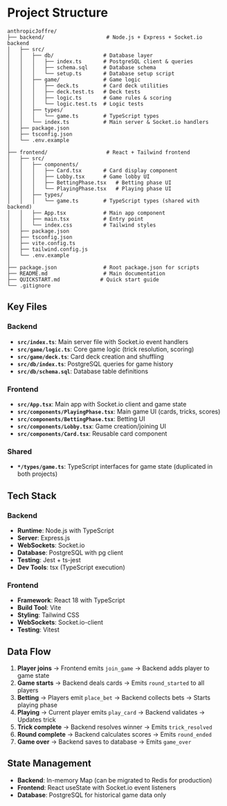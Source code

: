 # Project Structure

```
anthropicJoffre/
├── backend/                    # Node.js + Express + Socket.io backend
│   ├── src/
│   │   ├── db/                # Database layer
│   │   │   ├── index.ts       # PostgreSQL client & queries
│   │   │   ├── schema.sql     # Database schema
│   │   │   └── setup.ts       # Database setup script
│   │   ├── game/              # Game logic
│   │   │   ├── deck.ts        # Card deck utilities
│   │   │   ├── deck.test.ts   # Deck tests
│   │   │   ├── logic.ts       # Game rules & scoring
│   │   │   └── logic.test.ts  # Logic tests
│   │   ├── types/
│   │   │   └── game.ts        # TypeScript types
│   │   └── index.ts           # Main server & Socket.io handlers
│   ├── package.json
│   ├── tsconfig.json
│   └── .env.example
│
├── frontend/                   # React + Tailwind frontend
│   ├── src/
│   │   ├── components/
│   │   │   ├── Card.tsx       # Card display component
│   │   │   ├── Lobby.tsx      # Game lobby UI
│   │   │   ├── BettingPhase.tsx   # Betting phase UI
│   │   │   └── PlayingPhase.tsx   # Playing phase UI
│   │   ├── types/
│   │   │   └── game.ts        # TypeScript types (shared with backend)
│   │   ├── App.tsx            # Main app component
│   │   ├── main.tsx           # Entry point
│   │   └── index.css          # Tailwind styles
│   ├── package.json
│   ├── tsconfig.json
│   ├── vite.config.ts
│   ├── tailwind.config.js
│   └── .env.example
│
├── package.json               # Root package.json for scripts
├── README.md                  # Main documentation
├── QUICKSTART.md             # Quick start guide
└── .gitignore
```

## Key Files

### Backend

- **`src/index.ts`**: Main server file with Socket.io event handlers
- **`src/game/logic.ts`**: Core game logic (trick resolution, scoring)
- **`src/game/deck.ts`**: Card deck creation and shuffling
- **`src/db/index.ts`**: PostgreSQL queries for game history
- **`src/db/schema.sql`**: Database table definitions

### Frontend

- **`src/App.tsx`**: Main app with Socket.io client and game state
- **`src/components/PlayingPhase.tsx`**: Main game UI (cards, tricks, scores)
- **`src/components/BettingPhase.tsx`**: Betting UI
- **`src/components/Lobby.tsx`**: Game creation/joining UI
- **`src/components/Card.tsx`**: Reusable card component

### Shared

- **`*/types/game.ts`**: TypeScript interfaces for game state (duplicated in both projects)

## Tech Stack

### Backend
- **Runtime**: Node.js with TypeScript
- **Server**: Express.js
- **WebSockets**: Socket.io
- **Database**: PostgreSQL with pg client
- **Testing**: Jest + ts-jest
- **Dev Tools**: tsx (TypeScript execution)

### Frontend
- **Framework**: React 18 with TypeScript
- **Build Tool**: Vite
- **Styling**: Tailwind CSS
- **WebSockets**: Socket.io-client
- **Testing**: Vitest

## Data Flow

1. **Player joins** → Frontend emits `join_game` → Backend adds player to game state
2. **Game starts** → Backend deals cards → Emits `round_started` to all players
3. **Betting** → Players emit `place_bet` → Backend collects bets → Starts playing phase
4. **Playing** → Current player emits `play_card` → Backend validates → Updates trick
5. **Trick complete** → Backend resolves winner → Emits `trick_resolved`
6. **Round complete** → Backend calculates scores → Emits `round_ended`
7. **Game over** → Backend saves to database → Emits `game_over`

## State Management

- **Backend**: In-memory Map (can be migrated to Redis for production)
- **Frontend**: React useState with Socket.io event listeners
- **Database**: PostgreSQL for historical game data only
